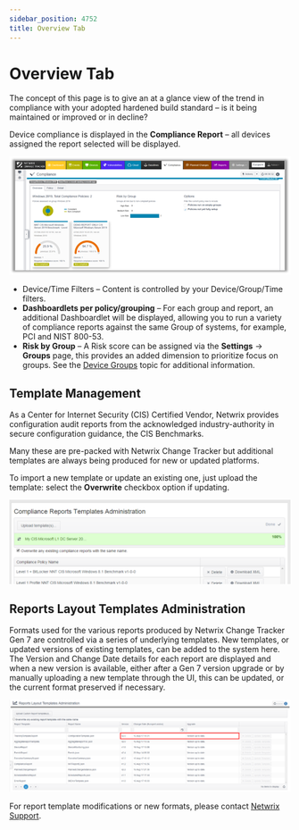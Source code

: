 ```yaml
---
sidebar_position: 4752
title: Overview Tab
---
```


# Overview Tab

The concept of this page is to give an at a glance view of the trend in compliance with your adopted hardened build standard – is it being maintained or improved or in decline?

Device compliance is displayed in the **Compliance Report** – all devices assigned the report selected will be displayed.

![ComplianceOverviewTab](../../../../../../static/images/ChangeTracker_8.1/Content/Resources/Images/ChangeTracker/ComplianceOverviewTab.png "ComplianceOverviewTab")

* Device/Time Filters – Content is controlled by your Device/Group/Time filters.
* **Dashboardlets per policy/grouping** – For each group and report, an additional Dashboardlet will be displayed, allowing you to run a variety of compliance reports against the same Group of systems, for example, PCI and NIST 800-53.
* **Risk by Group** – A Risk score can be assigned via the **Settings** -> **Groups** page, this provides an added dimension to prioritize focus on groups. See the [Device Groups](../Settings/DeviceGroups "Groups: Device Group Administration") topic for additional information.

## Template Management

As a Center for Internet Security (CIS) Certified Vendor, Netwrix provides configuration audit reports from the acknowledged industry-authority in secure configuration guidance, the CIS Benchmarks.

Many these are pre-packed with Netwrix Change Tracker but additional templates are always being produced for new or updated platforms.

To import a new template or update an existing one, just upload the template: select the **Overwrite** checkbox option if updating.

![ComplianceReportsTemplates](../../../../../../static/images/ChangeTracker_8.1/Content/Resources/Images/ChangeTracker/ComplianceReportsTemplates.png "ComplianceReportsTemplates")

## Reports Layout Templates Administration

Formats used for the various reports produced by Netwrix Change Tracker Gen 7 are controlled via a series of underlying templates. New templates, or updated versions of existing templates, can be added to the system here. The Version and Change Date details for each report are displayed and when a new version is available, either after a Gen 7 version upgrade or by manually uploading a new template through the UI, this can be updated, or the current format preserved if necessary.

![ComplianceReportsLayout](../../../../../../static/images/ChangeTracker_8.1/Content/Resources/Images/ChangeTracker/ComplianceReportsLayout.png "ComplianceReportsLayout")

For report template modifications or new formats, please contact [Netwrix Support](https://www.netwrix.com/support.html "Netwrix Support").